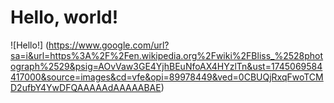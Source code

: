 # Hello, world!
![Hello!] (https://www.google.com/url?sa=i&url=https%3A%2F%2Fen.wikipedia.org%2Fwiki%2FBliss_%2528photograph%2529&psig=AOvVaw3GE4YjhBEuNfoAX4HYzlTn&ust=1745069584417000&source=images&cd=vfe&opi=89978449&ved=0CBUQjRxqFwoTCMD2ufbY4YwDFQAAAAAdAAAAABAE)
